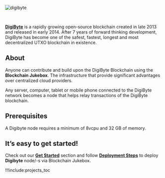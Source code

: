 ![digibyte](img/digibyte_header.jpg)

<br/>

[**DigiByte**](https://digibyte.org) is a rapidly growing open-source blockchain created in late 2013 and released in early 2014. After 7 years of forward thinking development, DigiByte has become one of the safest, fastest, longest and most decentralized UTXO blockchain in existence.


## About

Anyone can contribute and build upon the DigiByte Blockchain using the **Blockchain Jukebox**. The infrastructure that provide significant advantages over centralized cloud providers.
<br/>

Any server, computer, tablet or mobile phone connected to the DigiByte network becomes a node that helps relay transactions of the DigiByte blockchain.

## Prerequisites

A Digibyte node requires a minimum of 8vcpu and 32 GB of memory.

## It’s easy to get started!

Check out our [**Get Started**](get_started) section and follow [**Deployment Steps**](deployment_steps) to deploy **Digibyte** node/-s via Blockchain Jukebox.

!!!include:projects_toc